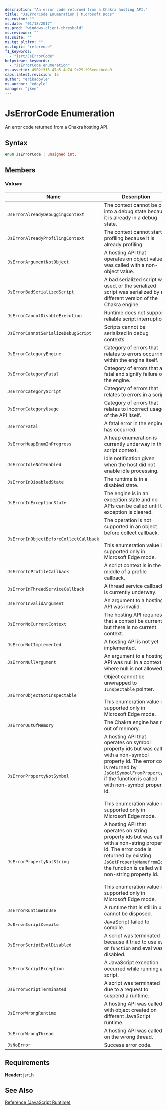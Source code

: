 ```yaml
---
description: "An error code returned from a Chakra hosting API."
title: "JsErrorCode Enumeration | Microsoft Docs"
ms.custom: ""
ms.date: "01/18/2017"
ms.prod: "windows-client-threshold"
ms.reviewer: ""
ms.suite: ""
ms.tgt_pltfrm: ""
ms.topic: "reference"
f1_keywords: 
  - "jsrt/JsErrorCode"
helpviewer_keywords: 
  - "JsErrorCode enumeration"
ms.assetid: 4902f3f3-47a5-4e74-9c29-f96eeecbcda9
caps.latest.revision: 15
author: "erikadoyle"
ms.author: "edoyle"
manager: "jken"
---
```

# JsErrorCode Enumeration
An error code returned from a Chakra hosting API.  
  
## Syntax  
  
```cpp  
enum JsErrorCode : unsigned int;  
```  
  
## Members  
  
### Values  
  
|Name|Description|  
|----------|-----------------|  
|`JsErrorAlreadyDebuggingContext`|The context cannot be put into a debug state because it is already in a debug state.|  
|`JsErrorAlreadyProfilingContext`|The context cannot start profiling because it is already profiling.|  
|`JsErrorArgumentNotObject`|A hosting API that operates on object values was called with a non-object value.|  
|`JsErrorBadSerializedScript`|A bad serialized script was used, or the serialized script was serialized by a different version of the Chakra engine.|  
|`JsErrorCannotDisableExecution`|Runtime does not support reliable script interruption.|  
|`JsErrorCannotSerializeDebugScript`|Scripts cannot be serialized in debug contexts.|  
|`JsErrorCategoryEngine`|Category of errors that relates to errors occurring within the engine itself.|  
|`JsErrorCategoryFatal`|Category of errors that are fatal and signify failure of the engine.|  
|`JsErrorCategoryScript`|Category of errors that relates to errors in a script.|  
|`JsErrorCategoryUsage`|Category of errors that relates to incorrect usage of the API itself.|  
|`JsErrorFatal`|A fatal error in the engine has occurred.|  
|`JsErrorHeapEnumInProgress`|A heap enumeration is currently underway in the script context.|  
|`JsErrorIdleNotEnabled`|Idle notification given when the host did not enable idle processing.|  
|`JsErrorInDisabledState`|The runtime is in a disabled state.|  
|`JsErrorInExceptionState`|The engine is in an exception state and no APIs can be called until the exception is cleared.|  
|`JsErrorInObjectBeforeCollectCallback`|The operation is not supported in an object before collect callback.<br /><br /> This enumeration value is supported only in Microsoft Edge mode.|  
|`JsErrorInProfileCallback`|A script context is in the middle of a profile callback.|  
|`JsErrorInThreadServiceCallback`|A thread service callback is currently underway.|  
|`JsErrorInvalidArgument`|An argument to a hosting API was invalid.|  
|`JsErrorNoCurrentContext`|The hosting API requires that a context be current, but there is no current context.|  
|`JsErrorNotImplemented`|A hosting API is not yet implemented.|  
|`JsErrorNullArgument`|An argument to a hosting API was null in a context where null is not allowed.|  
|`JsErrorObjectNotInspectable`|Object cannot be unwrapped to `IInspectable` pointer.<br /><br /> This enumeration value is supported only in Microsoft Edge mode.|  
|`JsErrorOutOfMemory`|The Chakra engine has run out of memory.|  
|`JsErrorPropertyNotSymbol`|A hosting API that operates on symbol property ids but was called with a non-symbol property id. The error code is returned by `JsGetSymbolFromPropertyId` if the function is called with non-symbol property id.<br /><br /> This enumeration value is supported only in Microsoft Edge mode.|  
|`JsErrorPropertyNotString`|A hosting API that operates on string property ids but was called with a non-string property id. The error code is returned by existing `JsGetPropertyNamefromId` if the function is called with non-string property id.<br /><br /> This enumeration value is supported only in Microsoft Edge mode.|  
|`JsErrorRuntimeInUse`|A runtime that is still in use cannot be disposed.|  
|`JsErrorScriptCompile`|JavaScript failed to compile.|  
|`JsErrorScriptEvalDisabled`|A script was terminated because it tried to use `eval` or `function` and eval was disabled.|  
|`JsErrorScriptException`|A JavaScript exception occurred while running a script.|  
|`JsErrorScriptTerminated`|A script was terminated due to a request to suspend a runtime.|  
|`JsErrorWrongRuntime`|A hosting API was called with object created on different JavaScript runtime.|  
|`JsErrorWrongThread`|A hosting API was called on the wrong thread.|  
|`JsNoError`|Success error code.|  
  
## Requirements  
 **Header:** jsrt.h  
  
## See Also  
 [Reference (JavaScript Runtime)](../chakra-hosting/reference-javascript-runtime.md)